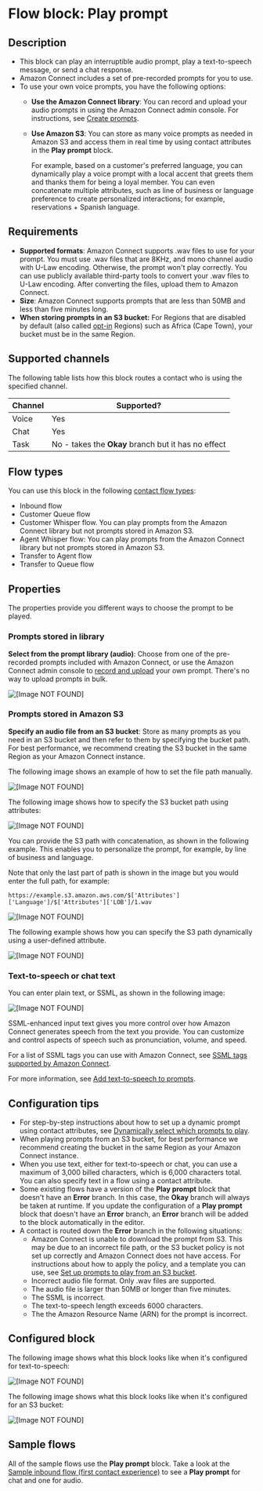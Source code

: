 # Flow block: Play prompt<a name="play"></a>

## Description<a name="play-description"></a>
+ This block can play an interruptible audio prompt, play a text\-to\-speech message, or send a chat response\.
+ Amazon Connect includes a set of pre\-recorded prompts for you to use\.
+ To use your own voice prompts, you have the following options:
  + **Use the Amazon Connect library**: You can record and upload your audio prompts in using the Amazon Connect admin console\. For instructions, see [Create prompts](prompts.md)\.
  + **Use Amazon S3**: You can store as many voice prompts as needed in Amazon S3 and access them in real time by using contact attributes in the **Play prompt** block\. 

    For example, based on a customer's preferred language, you can dynamically play a voice prompt with a local accent that greets them and thanks them for being a loyal member\. You can even concatenate multiple attributes, such as line of business or language preference to create personalized interactions; for example, reservations \+ Spanish language\.

## Requirements<a name="requirements"></a>
+ **Supported formats**: Amazon Connect supports \.wav files to use for your prompt\. You must use \.wav files that are 8KHz, and mono channel audio with U\-Law encoding\. Otherwise, the prompt won't play correctly\. You can use publicly available third\-party tools to convert your \.wav files to U\-Law encoding\. After converting the files, upload them to Amazon Connect\.
+ **Size**: Amazon Connect supports prompts that are less than 50MB and less than five minutes long\.
+ **When storing prompts in an S3 bucket:** For Regions that are disabled by default \(also called [opt\-in](https://docs.aws.amazon.com/general/latest/gr/rande-manage.html) Regions\) such as Africa \(Cape Town\), your bucket must be in the same Region\.

## Supported channels<a name="play-channels"></a>

The following table lists how this block routes a contact who is using the specified channel\. 


| Channel | Supported? | 
| --- | --- | 
| Voice | Yes | 
| Chat | Yes | 
| Task | No \- takes the **Okay** branch but it has no effect | 

## Flow types<a name="play-types"></a>

You can use this block in the following [contact flow types](create-contact-flow.md#contact-flow-types):
+ Inbound flow
+ Customer Queue flow
+ Customer Whisper flow\. You can play prompts from the Amazon Connect library but not prompts stored in Amazon S3\. 
+ Agent Whisper flow: You can play prompts from the Amazon Connect library but not prompts stored in Amazon S3\. 
+ Transfer to Agent flow
+ Transfer to Queue flow

## Properties<a name="play-properties"></a>

The properties provide you different ways to choose the prompt to be played\.

### Prompts stored in library<a name="play-properties-library"></a>

**Select from the prompt library \(audio\)**: Choose from one of the pre\-recorded prompts included with Amazon Connect, or use the Amazon Connect admin console to [record and upload](prompts.md) your own prompt\. There's no way to upload prompts in bulk\.

![\[Image NOT FOUND\]](http://docs.aws.amazon.com/connect/latest/adminguide/images/playprompt-properties-library-manually.png)

### Prompts stored in Amazon S3<a name="play-properties-s3"></a>

**Specify an audio file from an S3 bucket**: Store as many prompts as you need in an S3 bucket and then refer to them by specifying the bucket path\. For best performance, we recommend creating the S3 bucket in the same Region as your Amazon Connect instance\.

The following image shows an example of how to set the file path manually\.

![\[Image NOT FOUND\]](http://docs.aws.amazon.com/connect/latest/adminguide/images/playprompt-properties-s3-manually.png)

The following image shows how to specify the S3 bucket path using attributes:

![\[Image NOT FOUND\]](http://docs.aws.amazon.com/connect/latest/adminguide/images/playprompt-properties-s3-jsonpath.png)

You can provide the S3 path with concatenation, as shown in the following example\. This enables you to personalize the prompt, for example, by line of business and language\. 

Note that only the last part of path is shown in the image but you would enter the full path, for example:

`https://example.s3.amazon.aws.com/$['Attributes']['Language']/$['Attributes']['LOB']/1.wav`

![\[Image NOT FOUND\]](http://docs.aws.amazon.com/connect/latest/adminguide/images/playprompt-properties-s3-concatentation.png)

The following example shows how you can specify the S3 path dynamically using a user\-defined attribute\. 

![\[Image NOT FOUND\]](http://docs.aws.amazon.com/connect/latest/adminguide/images/playprompt-properties-s3-attributes.png)

### Text\-to\-speech or chat text<a name="play-properties-text-to-speech"></a>

You can enter plain text, or SSML, as shown in the following image:

![\[Image NOT FOUND\]](http://docs.aws.amazon.com/connect/latest/adminguide/images/play-prompt-sample-ssml.png)

SSML\-enhanced input text gives you more control over how Amazon Connect generates speech from the text you provide\. You can customize and control aspects of speech such as pronunciation, volume, and speed\.

For a list of SSML tags you can use with Amazon Connect, see [SSML tags supported by Amazon Connect](supported-ssml-tags.md)\. 

For more information, see [Add text\-to\-speech to prompts](text-to-speech.md)\.

## Configuration tips<a name="play-tips"></a>
+ For step\-by\-step instructions about how to set up a dynamic prompt using contact attributes, see [Dynamically select which prompts to play](dynamically-select-prompts.md)\.
+ When playing prompts from an S3 bucket, for best performance we recommend creating the bucket in the same Region as your Amazon Connect instance\.
+ When you use text, either for text\-to\-speech or chat, you can use a maximum of 3,000 billed characters, which is 6,000 characters total\. You can also specify text in a flow using a contact attribute\.
+ Some existing flows have a version of the **Play prompt** block that doesn't have an **Error** branch\. In this case, the **Okay** branch will always be taken at runtime\. If you update the configuration of a **Play prompt** block that doesn't have an **Error** branch, an **Error** branch will be added to the block automatically in the editor\.
+ A contact is routed down the **Error** branch in the following situations:
  + Amazon Connect is unable to download the prompt from S3\. This may be due to an incorrect file path, or the S3 bucket policy is not set up correctly and Amazon Connect does not have access\. For instructions about how to apply the policy, and a template you can use, see [Set up prompts to play from an S3 bucket](setup-prompts-s3.md)\.
  + Incorrect audio file format\. Only \.wav files are supported\.
  + The audio file is larger than 50MB or longer than five minutes\.
  + The SSML is incorrect\. 
  + The text\-to\-speech length exceeds 6000 characters\. 
  + The the Amazon Resource Name \(ARN\) for the prompt is incorrect\.

## Configured block<a name="play-configured"></a>

The following image shows what this block looks like when it's configured for text\-to\-speech:

![\[Image NOT FOUND\]](http://docs.aws.amazon.com/connect/latest/adminguide/images/play-prompt-configured.png)

The following image shows what this block looks like when it's configured for an S3 bucket:

![\[Image NOT FOUND\]](http://docs.aws.amazon.com/connect/latest/adminguide/images/play-prompt-configured2.png)

## Sample flows<a name="play-samples"></a>

All of the sample flows use the **Play prompt** block\. Take a look at the [Sample inbound flow \(first contact experience\)](sample-inbound-flow.md) to see a **Play prompt** for chat and one for audio\.